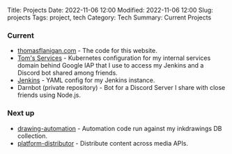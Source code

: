Title: Projects
Date: 2022-11-06 12:00
Modified: 2022-11-06 12:00
Slug: projects
Tags: project, tech
Category: Tech
Summary: Current Projects

### Current

* [thomasflanigan.com](https://github.com/exvertus/thomasflanigan) - The code for this website.
* [Tom's Services](https://github.com/exvertus/services) - Kubernetes configuration for my internal services domain behind Google IAP that I use to access my Jenkins and a Discord bot shared among friends.
* [Jenkins](https://github.com/exvertus/jenkins) - YAML config for my Jenkins instance.
* Darnbot (private repository) - Bot for a Discord Server I share with close friends using Node.js.

### Next up

* [drawing-automation](https://github.com/exvertus/drawing-automation) - Automation code run against my inkdrawings DB collection.
* [platform-distributor](https://github.com/exvertus/platform-distributor) - Distribute content across media APIs.
